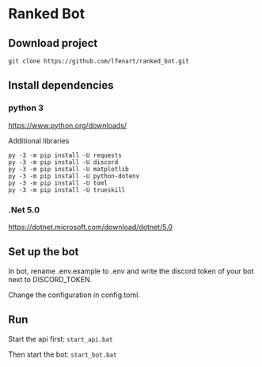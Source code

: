 # Ranked Bot

## Download project

`git clone https://github.com/lfenart/ranked_bot.git`

## Install dependencies

### python 3

https://www.python.org/downloads/

Additional libraries
```
py -3 -m pip install -U requests
py -3 -m pip install -U discord
py -3 -m pip install -U matplotlib
py -3 -m pip install -U python-dotenv
py -3 -m pip install -U toml
py -3 -m pip install -U trueskill
```

### .Net 5.0

https://dotnet.microsoft.com/download/dotnet/5.0

## Set up the bot

In bot, rename .env.example to .env and write the discord token of your bot next to DISCORD_TOKEN.

Change the configuration in config.toml.

## Run

Start the api first: `start_api.bat`

Then start the bot: `start_bot.bat`
